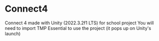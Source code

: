 # Connect4
 Connect 4 made with Unity (2022.3.2f1 LTS) for school project
 You will need to import TMP Essential to use the project (it pops up on Unity's launch)